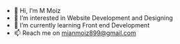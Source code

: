 - 👋 Hi, I’m M Moiz
- 👀 I’m interested in Website Development and Designing
- 🌱 I’m currently learning Front end Development
- 📫 Reach me on mianmoiz899@gmail.com


<!---
moizxox/moizxox is a ✨ special ✨ repository because its `README.md` (this file) appears on your GitHub profile.
You can click the Preview link to take a look at your changes.
--->
